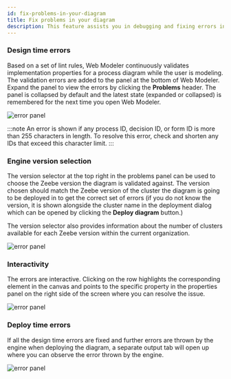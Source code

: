 ```yaml
---
id: fix-problems-in-your-diagram
title: Fix problems in your diagram
description: This feature assists you in debugging and fixing errors in your processes.
---
```


### Design time errors

Based on a set of lint rules, Web Modeler continuously validates implementation properties for a process diagram while the user is modeling. The validation errors are added to the panel at the bottom of Web Modeler. Expand the panel to view the errors by clicking the **Problems** header. The panel is collapsed by default and the latest state (expanded or collapsed) is remembered for the next time you open Web Modeler.

![error panel](img/diagram-errors/error-panel.png)

:::note
An error is shown if any process ID, decision ID, or form ID is more than 255 characters in length. To resolve this error, check and shorten any IDs that exceed this character limit.
:::

### Engine version selection

The version selector at the top right in the problems panel can be used to choose the Zeebe version the diagram is validated against. The version chosen should match the Zeebe version of the cluster the diagram is going to be deployed in to get the correct set of errors (if you do not know the version, it is shown alongside the cluster name in the deployment dialog which can be opened by clicking the **Deploy diagram** button.)

The version selector also provides information about the number of clusters available for each Zeebe version within the current organization.

![error panel](img/diagram-errors/version-selector.png)

### Interactivity

The errors are interactive. Clicking on the row highlights the corresponding element in the canvas and points to the specific property in the properties panel on the right side of the screen where you can resolve the issue.

![error panel](img/diagram-errors/interactivity.png)

### Deploy time errors

If all the design time errors are fixed and further errors are thrown by the engine when deploying the diagram, a separate output tab will open up where you can observe the error thrown by the engine.

![error panel](img/diagram-errors/engine-error.png)

